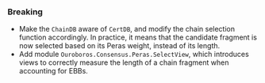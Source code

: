 <!--
A new scriv changelog fragment.

Uncomment the section that is right (remove the HTML comment wrapper).
For top level release notes, leave all the headers commented out.
-->

<!--
### Patch

- A bullet item for the Patch category.

-->
<!--
### Non-Breaking

- A bullet item for the Non-Breaking category.

-->
### Breaking

- Make the `ChainDB` aware of `CertDB`, and modify the chain selection function accordingly. In practice, it means that the candidate fragment is now selected based on its Peras weight, instead of its length.
- Add module `Ouroboros.Consensus.Peras.SelectView`, which introduces views to correctly measure the length of a chain fragment when accounting for EBBs.
